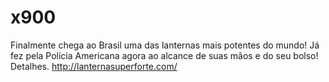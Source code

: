 # x900
Finalmente chega ao Brasil uma das lanternas mais potentes do mundo! Já fez pela Polícia Americana agora ao alcance de suas mãos e do seu bolso!
Detalhes. http://lanternasuperforte.com/
